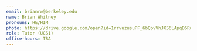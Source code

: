 ```yaml
---
email: brianrw@berkeley.edu
name: Brian Whitney
pronouns: HE/HIM
photo: https://drive.google.com/open?id=1rrvuzusuPF_6bQpvVhJXS6LApqD6Rujy
role: Tutor (UCS1)
office-hours: TBA
---
```

